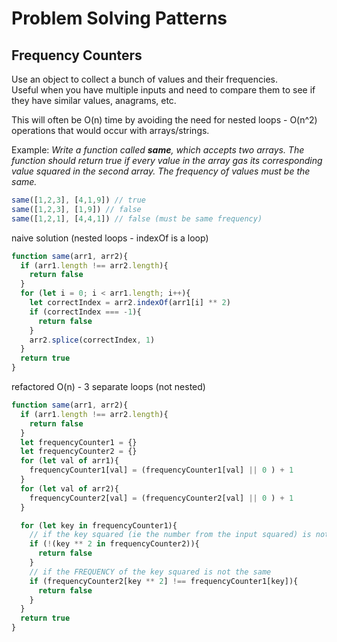 # Problem Solving Patterns

## Frequency Counters

Use an object to collect a bunch of values and their frequencies.  
Useful when you have multiple inputs and need to compare them to see if they have similar values, anagrams, etc.  

This will often be O(n) time by avoiding the need for nested loops - O(n^2) operations that would occur with arrays/strings.  

Example: _Write a function called __same__, which accepts two arrays. The function should return true if every value in the array gas its corresponding value squared in the second array. The frequency of values must be the same._  

```js
same([1,2,3], [4,1,9]) // true
same([1,2,3], [1,9]) // false
same([1,2,1], [4,4,1]) // false (must be same frequency)
```

naive solution (nested loops - indexOf is a loop)
```js
function same(arr1, arr2){
  if (arr1.length !== arr2.length){
    return false
  }
  for (let i = 0; i < arr1.length; i++){
    let correctIndex = arr2.indexOf(arr1[i] ** 2)
    if (correctIndex === -1){
      return false
    }
    arr2.splice(correctIndex, 1)
  }
  return true
}
```

refactored O(n) - 3 separate loops (not nested)
```js
function same(arr1, arr2){
  if (arr1.length !== arr2.length){
    return false
  }
  let frequencyCounter1 = {}
  let frequencyCounter2 = {}
  for (let val of arr1){
    frequencyCounter1[val] = (frequencyCounter1[val] || 0 ) + 1
  }
  for (let val of arr2){
    frequencyCounter2[val] = (frequencyCounter2[val] || 0 ) + 1
  }

  for (let key in frequencyCounter1){
    // if the key squared (ie the number from the input squared) is not in there at all 
    if (!(key ** 2 in frequencyCounter2)){
      return false
    }
    // if the FREQUENCY of the key squared is not the same
    if (frequencyCounter2[key ** 2] !== frequencyCounter1[key]){
      return false
    }
  }
  return true
}
```
